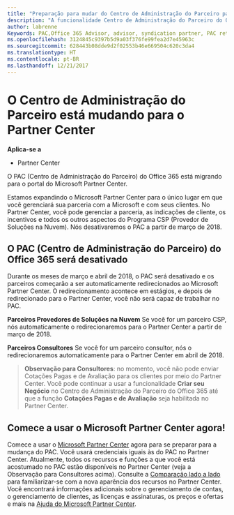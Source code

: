 ```yaml
---
title: "Preparação para mudar do Centro de Administração do Parceiro para o Partner Center | Partner Center"
description: "A funcionalidade Centro de Administração do Parceiro do Office 365 está mudando para o Partner Center."
author: labrenne
Keywords: PAC,Office 365 Advisor, advisor, syndication partner, PAC retire, PAC retiring
ms.openlocfilehash: 3124845c9397b5d9a03f376fe99fea2d7e45963c
ms.sourcegitcommit: 628443b08dde9d2f02553b46e669504c620c3da4
ms.translationtype: HT
ms.contentlocale: pt-BR
ms.lasthandoff: 12/21/2017
---
```

# <a name="partner-admin-center-is-moving-to-partner-center"></a>O Centro de Administração do Parceiro está mudando para o Partner Center

**Aplica-se a**

-  Partner Center

O PAC (Centro de Administração do Parceiro) do Office 365 está migrando para o portal do Microsoft Partner Center.

Estamos expandindo o Microsoft Partner Center para o único lugar em que você gerenciará sua parceria com a Microsoft e com seus clientes. No Partner Center, você pode gerenciar a parceria, as indicações de cliente, os incentivos e todos os outros aspectos do Programa CSP (Provedor de Soluções na Nuvem). Nós desativaremos o PAC a partir de março de 2018.

## <a name="the-office-365-partner-admin-center-pac-will-be-retired"></a>O PAC (Centro de Administração do Parceiro) do Office 365 será desativado

Durante os meses de março e abril de 2018, o PAC será desativado e os parceiros começarão a ser automaticamente redirecionados ao Microsoft Partner Center. O redirecionamento acontece em estágios, e depois de redirecionado para o Partner Center, você não será capaz de trabalhar no PAC. 

**Parceiros Provedores de Soluções na Nuvem** Se você for um parceiro CSP, nós automaticamente o redirecionaremos para o Partner Center a partir de março de 2018. 

**Parceiros Consultores** Se você for um parceiro consultor, nós o redirecionaremos automaticamente para o Partner Center em abril de 2018.

>**Observação para Consultores**: no momento, você não pode enviar Cotações Pagas e de Avaliação para os clientes por meio do Partner Center.  Você pode continuar a usar a funcionalidade **Criar seu Negócio** no Centro de Administração do Parceiro do Office 365 até que a função **Cotações Pagas e de Avaliação** seja habilitada no Partner Center.

## <a name="start-using-the-microsoft-partner-center-now"></a>Comece a usar o Microsoft Partner Center agora!

Comece a usar o [Microsoft Partner Center](https://partnercenter.microsoft.com/) agora para se preparar para a mudança do PAC.  Você usará credenciais iguais às do PAC no Partner Center. Atualmente, todos os recursos e funções a que você está acostumado no PAC estão disponíveis no Partner Center (veja a Observação para Consultores acima). Consulte a [Comparação lado a lado](moving-from-pac-to-pc.md) para familiarizar-se com a nova aparência dos recursos no Partner Center.  Você encontrará informações adicionais sobre o gerenciamento de contas, o gerenciamento de clientes, as licenças e assinaturas, os preços e ofertas e mais na [Ajuda do Microsoft Partner Center](https://partnercenter.microsoft.com/partner/help).

 